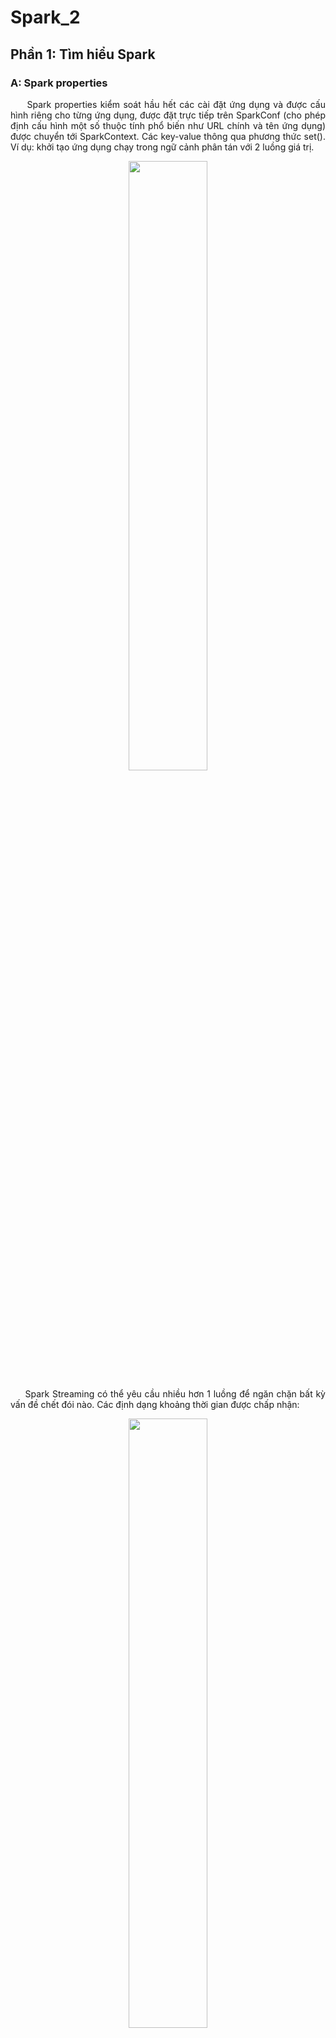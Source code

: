 # Spark_2
## Phần 1: Tìm hiểu Spark
### A: Spark properties
<p align="justify"> &nbsp;&nbsp;&nbsp;&nbsp; Spark properties kiểm soát hầu hết các cài đặt ứng dụng và được cấu hình riêng cho từng ứng dụng, được đặt trực tiếp trên SparkConf (cho phép định cấu hình một số thuộc tính phổ biến như URL chính và tên ứng dụng) được chuyển tới SparkContext. Các key-value thông qua phương thức set(). 
Ví dụ: khởi tạo ứng dụng chạy trong ngữ cảnh phân tán với 2 luồng giá trị.
<p align="center"> <img src ="https://user-images.githubusercontent.com/77925421/106374874-92ec6e80-63b9-11eb-92eb-405234070018.png" width="50%"/>
<p align="justify"> &nbsp;&nbsp;&nbsp;&nbsp; Spark Streaming có thể yêu cầu nhiều hơn 1 luồng để ngăn chặn bất kỳ vấn đề chết đói nào.
Các định dạng khoảng thời gian được chấp nhận:
<p align="center"> <img src ="https://user-images.githubusercontent.com/77925421/106374942-3d649180-63ba-11eb-8d1c-cfe2c04f9906.png" width="50%"/>
<p align="justify"> &nbsp;&nbsp;&nbsp;&nbsp; Các định dạng kích thước được chấp nhận:
<p align="center"> <img src ="https://user-images.githubusercontent.com/77925421/106374971-8a486800-63ba-11eb-919f-ff3ad8e7aa8f.png" width="50%"/>
<p align="justify"> &nbsp;&nbsp;&nbsp;&nbsp; Các số không có đơn vị thông thường sẽ được hiểu là byte.
	Mã hóa cứng các cấu hình nhất định trong Spark. Cụ thể là tạo 1 conf trống trong Spark để chạy ứng dụng với các bản gốc khác nhau hoặc số lượng bộ nhớ khác nhau.
<p align="center"> <img src ="https://user-images.githubusercontent.com/77925421/106374973-8caac200-63ba-11eb-9ffa-2986856fc2a2.png" width="50%"/>
  
<p align="justify"> &nbsp;&nbsp;&nbsp;&nbsp; Cung cấp cấu hình trong thời gian chạy:
<p align="center"> <img src ="https://user-images.githubusercontent.com/77925421/106374974-8f0d1c00-63ba-11eb-8bb2-a157e19bae3f.png" width="50%"/>
<p align="justify"> &nbsp;&nbsp;&nbsp;&nbsp; spark-submit : tải cấu hình động, chấp nhận bất kỳ thuộc tính nào nếu dùng cờ --conf/-c, sử dụng các cờ đặt biệt( dùng ./bin/spark-submit –help để hiện thị tất cả các tùy chọn) cho các lệnh khởi động 
spark--master : hiển thị ở trên
Ví dụ: 
<p align="center"> <img src ="https://user-images.githubusercontent.com/77925421/106374975-903e4900-63ba-11eb-9ec0-ce11ed674ad7.png" width="50%"/>
<p align="justify"> &nbsp;&nbsp;&nbsp;&nbsp; Các thuộc tính đặt trực tiếp trên SparkConf có độ ưu tiên cao nhất sau đó là spark-submit hoặc spark-shell sau đó là spark-defaults.conf. Ở các phiên bản mới thì các tên cũ vẩn được chấp nhận nhưng độ ưu tiên sẽ thấp hơn.
Các thuộc tính của Spark được chia làm 2 loại: 
<p align="justify"> &nbsp;&nbsp;&nbsp;&nbsp; Liên quan đến triển khai như spark.driver.memory, spark.executor.instances
<p align="justify"> &nbsp;&nbsp;&nbsp;&nbsp; Liên quan đến thời gian chạy Spark như spark.task.maxFailures
<p align="justify"> &nbsp;&nbsp;&nbsp;&nbsp; Trường hợp ứng dụng:
<p align="center"> <img src ="https://user-images.githubusercontent.com/77925421/106383525-31e48b00-63f9-11eb-9a45-1767b9cc35ca.png" width="50%"/>
<p align="justify"> &nbsp;&nbsp;&nbsp;&nbsp; Giao diện người dùng: 
<p align="center"> <img src ="https://user-images.githubusercontent.com/77925421/106383555-5a6c8500-63f9-11eb-89e8-146f74ba3f2b.png" width="50%"/>
<p align="justify"> &nbsp;&nbsp;&nbsp;&nbsp; Compression and Serialization: spark.rdd.compress 
<p align="justify"> &nbsp;&nbsp;&nbsp;&nbsp; Có nén các phân vùng tuần tự
<p align="justify"> &nbsp;&nbsp;&nbsp;&nbsp; Ngoài các loại thuộc tính trên Spark còn hỗ trợ nhiều loại thuộc tính khác nhau: môi trường thực thi (Runtime Environment), quản lý bộ nhớ (Memory Management), hành vi thực thi (Execution Behavior), chỉ số thực thi (Executor Metrics), kết nối mạng (Networking), lập lịch (Scheduling), chế độ thực thi rào cản (Barrier Execution Mode), phân bố động (Dynamic Allocation), cấu hình Thread (Thread Configurations), bảo mật (Security)
	
### B: Spark RDD
<p align="justify"> &nbsp;&nbsp;&nbsp;&nbsp; Tập dữ liệu phân tán có khả năng phục hồi (RDD) là một cấu trúc dữ liệu cơ bản của Spark là tập hợp các đối tượng được phân phối bất biến, dữ liệu được chia thành các vùng logic được tính toán trên các nút khác nhau của cụm, chứa các đối tượng của Python, Java, Scala gồm cả các lớp do người dùng định nghĩa. Về hình thức thì RDD là tập hợp các bản ghi được phân vùng và chỉ để đọc được tạo thông qua hoạt động xác đĩnh trên dữ liệu bộ lưu trữ ổn định hoặc các RDD khác. RDD chịu được lỗi có thể hoạt động song song. Có 2 các để tạo RDD: song song và tham chiếu dữ liệu.
<p align="justify"> &nbsp;&nbsp;&nbsp;&nbsp; Spark sử dụng khái niệm RDD để đạt được các hoạt động MapReduce nhanh hơn và hiệu quả hơn.
<p align="justify"> &nbsp;&nbsp;&nbsp;&nbsp; RDD được sinh ra để khắc phục chia sẻ dữ liệu chậm trong MapReduce do sao chép, tuần tự hóa và IO đĩa, hầu hết các ứng dụng Hadoop dành hơn 90% thời gian để thực hiện các thao tác đọc-ghi HDFS. RDD lưu trữ bộ nhớ như một đối tượng trên các công việc và đối tượng có thể chia sẻ giữa các công việc đó. Chia sẻ dữ liệu trong bộ nhớ nhanh hơn mạng và Đĩa từ 10 đến 100 lần.
<p align="justify"> &nbsp;&nbsp;&nbsp;&nbsp; Hoạt động lặp lại trên Spark RDD: lưu trữ các kết quả trung gian trong một bộ nhớ phân tán thay vì Ổ lưu trữ ổn định (Disk) và làm cho hệ thống nhanh hơn.
<p align="center"> <img src ="https://user-images.githubusercontent.com/77925421/106374976-92080c80-63ba-11eb-8362-0951029296ae.png" width="50%"/>
<p align="justify"> &nbsp;&nbsp;&nbsp;&nbsp; Hoạt động tương tác trên Spark RDD: nếu các truy vấn khác nhau được chạy lặp lại trên cùng một tập dữ liệu, thì dữ liệu cụ thể này có thể được lưu trong bộ nhớ để có thời gian thực thi tốt hơn.
<p align="center"> <img src ="https://user-images.githubusercontent.com/77925421/106374977-93393980-63ba-11eb-8b0a-552172ec3246.png" width="50%"/>
<p align="justify"> &nbsp;&nbsp;&nbsp;&nbsp; Các đặc điểm của Spark RDD: tính toán trong bộ nhớ, lazy evaluations, khả năng chịu lỗi, tính bất biến, phân vùng, sự bền bỉ, hoạt động chi tiết thô, vị trí-độ dính
<p align="justify"> &nbsp;&nbsp;&nbsp;&nbsp; RDD trong Apache Spark hỗ trợ 2 hoạt động: Transformation, Actions.
<p align="justify"> &nbsp;&nbsp;&nbsp;&nbsp; Transformation
<p align="justify"> &nbsp;&nbsp;&nbsp;&nbsp; o	Spark RDD Transformations là các hàm sử dụng một RDD làm đầu vào và tạo ra một hoặc nhiều RDD làm đầu ra. Chúng ta không thay đổi RDD đầu vào (vì RDD là bất biến và do đó người ta không thể thay đổi nó), nhưng luôn tạo ra một hoặc nhiều RDD mới bằng cách áp dụng các tính toán mà nó đại diện
<p align="justify"> &nbsp;&nbsp;&nbsp;&nbsp; o	Các phép biến đổi là các hoạt động lười biếng trên RDD trong Apache Spark. Nó tạo ra một hoặc nhiều RDD mới, thực thi khi một Action xảy ra. Do đó, Transformation tạo ra một tập dữ liệu mới từ tập dữ liệu hiện có.
<p align="justify"> &nbsp;&nbsp;&nbsp;&nbsp; o	Một số phép biến đổi nhất định có thể được pipelined, đây là một phương pháp tối ưu hóa mà Spark sử dụng để cải thiện hiệu suất của các phép tính. Có hai loại phép biến hình: phép biến hình hẹp (narrow transformation), phép biến hình rộng(wide transformation).
<p align="justify"> &nbsp;&nbsp;&nbsp;&nbsp; Actions
<p align="justify"> &nbsp;&nbsp;&nbsp;&nbsp; o	Action trong Spark trả về kết quả cuối cùng của các tính toán RDD. Nó kích hoạt thực thi bằng cách sử dụng đồ thị dòng để tải dữ liệu vào RDD ban đầu, thực hiện tất cả các phép biến đổi trung gian và trả về kết quả cuối cùng cho chương trình Driver hoặc ghi nó ra hệ thống tệp. Đồ thị tuyến tính là đồ thị phụ thuộc của tất cả các RDD song song của RDD.
<p align="justify"> &nbsp;&nbsp;&nbsp;&nbsp; o	Các Actions là các hoạt động RDD tạo ra các giá trị không phải RDD. Chúng hiện thực hóa một giá trị trong chương trình Spark. Actions là một trong những cách để gửi kết quả từ người thực thi đến driver. First(), take(), Reduce(), collect(), count() là một số Action trong Spark.
<p align="justify"> &nbsp;&nbsp;&nbsp;&nbsp; o	Sử dụng các phép biến đổi (Transformations), người ta có thể tạo RDD từ biến hiện có. Nhưng khi chúng ta muốn làm việc với tập dữ liệu thực tế, tại thời điểm đó chúng ta sử dụng Action. Khi Hành động xảy ra, nó không tạo ra RDD mới, không giống như sự chuyển đổi. Do đó, Actions là các hoạt động RDD không cung cấp giá trị RDD. Actions lưu trữ giá trị của nó đối với driver hoặc hệ thống lưu trữ bên ngoài. Nó đưa sự lười biếng (lazy) của RDD vào chuyển động
	
### C: Spark DataFrame
<p align="justify"> &nbsp;&nbsp;&nbsp;&nbsp; Spark DataFrame là một tập hợp dữ liệu phân tán được tổ chức thành các cột được đặt tên và cũng được sử dụng để cung cấp các hoạt động như lọc, tính toán tổng hợp, phân nhóm và cũng có thể được sử dụng với Spark SQL. Khung dữ liệu có thể được tạo bằng cách sử dụng các tệp dữ liệu có cấu trúc, cùng với các RDD hiện có, cơ sở dữ liệu bên ngoài và bảng Hive. Về cơ bản, nó được gọi là một lớp trừu tượng được xây dựng trên RDD và cũng được theo sau bởi API tập dữ liệu đã được giới thiệu trong các phiên bản sau của Spark (2.0 +). Hơn nữa, các bộ dữ liệu không được giới thiệu trong Pyspark mà chỉ ở Scala với Spark nhưng đây không phải là trường hợp của Dataframe. Khung dữ liệu phổ biến được gọi là DF là định dạng cột hợp lý giúp làm việc với RDD dễ dàng và thuận tiện hơn, cũng sử dụng các chức năng tương tự như RDD theo cách tương tự. Nếu nói nhiều hơn ở mức độ khái niệm thì nó tương đương với các bảng quan hệ cùng với các tính năng và kỹ thuật tối ưu hóa tốt.
<p align="justify"> &nbsp;&nbsp;&nbsp;&nbsp; Cách tạo DataFrame: có thể được tạo ra bằng cách sử dụng bảng Hive, cơ sở dữ liệu bên ngoài, tệp dữ liệu có cấu trúc hoặc thậm chí trong trường hợp RDD hiện có. Tất cả các cách này đều có thể tạo các cột được đặt tên này được gọi là Dataframe được sử dụng để xử lý Apache Spark . Bằng cách sử dụng các ứng dụng SQLContext hoặc SparkSession có thể được sử dụng để tạo Dataframe.
<p align="justify"> &nbsp;&nbsp;&nbsp;&nbsp; Hoạt động Spark DataFrames: Trong Spark, khung dữ liệu là sự phân phối và thu thập dạng dữ liệu có tổ chức thành các cột được đặt tên tương đương với cơ sở dữ liệu quan hệ hoặc lược đồ hoặc khung dữ liệu bằng ngôn ngữ như R hoặc python nhưng cùng với mức độ tối ưu hóa phong phú hơn được sử dụng. Nó được sử dụng để cung cấp một loại miền cụ thể của ngôn ngữ có thể được sử dụng để thao tác dữ liệu có cấu trúc.
<p align="justify"> &nbsp;&nbsp;&nbsp;&nbsp; DataFrame được phân phối trong tự nhiên, làm cho nó trở thành một cấu trúc dữ liệu có khả năng chịu lỗi và có tính khả dụng cao.
<p align="justify"> &nbsp;&nbsp;&nbsp;&nbsp; Đánh giá lười biếng là một chiến lược đánh giá giữ việc đánh giá một biểu thức cho đến khi giá trị của nó là cần thiết. Nó tránh đánh giá lặp lại. Đánh giá lười biếng trong Spark có nghĩa là quá trình thực thi sẽ không bắt đầu cho đến khi một hành động được kích hoạt. Trong Spark, bức tranh về sự lười biếng xuất hiện khi các phép biến đổi Spark xảy ra
<p align="justify"> &nbsp;&nbsp;&nbsp;&nbsp; DataFrame là bất biến trong tự nhiên. Bởi bất biến, ý tôi là nó là một đối tượng có trạng thái không thể sửa đổi sau khi nó được tạo. Nhưng chúng ta có thể biến đổi các giá trị của nó bằng cách áp dụng một phép biến đổi nhất định, như trong RDD.
<p align="justify"> &nbsp;&nbsp;&nbsp;&nbsp; •	Đọc dữ liệu:
<p align="center"> <img src ="https://user-images.githubusercontent.com/77925421/106374978-9502fd00-63ba-11eb-8012-5913e78152d9.png" width="50%"/>
<p align="justify"> &nbsp;&nbsp;&nbsp;&nbsp; •	Hiển thị dữ liệu:
<p align="center"> <img src ="https://user-images.githubusercontent.com/77925421/106374979-96342a00-63ba-11eb-806f-960705d14111.png" width="50%"/>
<p align="justify"> &nbsp;&nbsp;&nbsp;&nbsp; •	Sử dụng phương thức printSchema:
<p align="center"> <img src ="https://user-images.githubusercontent.com/77925421/106374982-97fded80-63ba-11eb-85ac-5059de32b6f6.png" width="50%"/>
<p align="justify"> &nbsp;&nbsp;&nbsp;&nbsp; •	Sử dụng phương thức select:
<p align="center"> <img src ="https://user-images.githubusercontent.com/77925421/106374984-992f1a80-63ba-11eb-886c-45fc6e8317e4.png" width="50%"/>
<p align="justify"> &nbsp;&nbsp;&nbsp;&nbsp; •	Sử dụng bộ lọc tuổi:
<p align="center"> <img src ="https://user-images.githubusercontent.com/77925421/106374985-9a604780-63ba-11eb-8ad4-6aba2ccdee1f.png" width="50%"/>
<p align="justify"> &nbsp;&nbsp;&nbsp;&nbsp; •	Sử dụng phương pháp groupBy:
<p align="center"> <img src ="https://user-images.githubusercontent.com/77925421/106374986-9c2a0b00-63ba-11eb-9799-f0b7f43dab0a.png" width="50%"/>
<p align="justify"> &nbsp;&nbsp;&nbsp;&nbsp; •	Sử dụng hàm SQL trên SparkSession:
<p align="center"> <img src ="https://user-images.githubusercontent.com/77925421/106374987-9d5b3800-63ba-11eb-8298-27cb3d1ec89a.png" width="50%"/>
<p align="justify"> &nbsp;&nbsp;&nbsp;&nbsp; •	Sử dụng hàm SQL trên một phiên Spark cho chế độ xem tạm thời Toàn cầu:
<p align="center"> <img src ="https://user-images.githubusercontent.com/77925421/106374988-9e8c6500-63ba-11eb-9b5f-745a2dfc097e.png" width="50%"/>
<p align="justify"> &nbsp;&nbsp;&nbsp;&nbsp; Ưu điểm của Spark DataFrame:
<p align="justify"> &nbsp;&nbsp;&nbsp;&nbsp; •	Khung dữ liệu là tập hợp phân tán của Dữ liệu và do đó dữ liệu được tổ chức theo kiểu cột được đặt tên.
<p align="justify"> &nbsp;&nbsp;&nbsp;&nbsp; •	Chúng ít nhiều giống với bảng trong trường hợp cơ sở dữ liệu quan hệ và có một tập hợp tối ưu hóa phong phú.
<p align="justify"> &nbsp;&nbsp;&nbsp;&nbsp; •	Khung dữ liệu được sử dụng để trao quyền cho các truy vấn được viết bằng SQL và cả API khung dữ liệu
<p align="justify"> &nbsp;&nbsp;&nbsp;&nbsp; •	Nó có thể được sử dụng để xử lý cả loại dữ liệu có cấu trúc và không có cấu trúc.
<p align="justify"> &nbsp;&nbsp;&nbsp;&nbsp; •	Việc sử dụng trình tối ưu hóa chất xúc tác giúp tối ưu hóa dễ dàng và hiệu quả.
<p align="justify"> &nbsp;&nbsp;&nbsp;&nbsp; •	Các thư viện hiện diện bằng nhiều ngôn ngữ như Python, Scala, Java và R.
<p align="justify"> &nbsp;&nbsp;&nbsp;&nbsp; •	Điều này được sử dụng để cung cấp khả năng tương thích mạnh mẽ với Hive được sử dụng để chạy các truy vấn Hive không sửa đổi trên kho tổ ong đã có sẵn.
<p align="justify"> &nbsp;&nbsp;&nbsp;&nbsp; •	Nó có thể mở rộng quy mô rất tốt ngay từ một vài kbs trên hệ thống cá nhân đến nhiều petabyte trên các cụm lớn.
<p align="justify"> &nbsp;&nbsp;&nbsp;&nbsp; •	Nó được sử dụng để cung cấp mức độ tích hợp dễ dàng với các công nghệ và khuôn khổ dữ liệu lớn khác.
<p align="justify"> &nbsp;&nbsp;&nbsp;&nbsp; •	Tính trừu tượng mà họ cung cấp cho RDD hiệu quả và giúp xử lý nhanh hơn.
<p align="justify"> &nbsp;&nbsp;&nbsp;&nbsp; Nguồn dữ liệu PySpark: Dữ liệu có thể được tải vào thông qua tệp CSV, JSON, XML hoặc tệp Parquet. Nó cũng có thể được tạo bằng cách sử dụng RDD hiện có và thông qua bất kỳ cơ sở dữ liệu nào khác, như Hive hoặc Cassandra . Nó cũng có thể lấy dữ liệu từ HDFS hoặc hệ thống tệp cục bộ.

## Phần 2: Code minh họa
<p align="justify"> &nbsp;&nbsp;&nbsp;&nbsp; Hàm count() cho biết số phần tử có trong RDD:
<p align="center"> <img src ="https://user-images.githubusercontent.com/77925421/106383803-77558800-63fa-11eb-834d-5c6633323006.png" width="50%"/>
<p align="justify"> &nbsp;&nbsp;&nbsp;&nbsp; Hàm collect() trả về tất cả các phần tử ở trong RDD:
<p align="center"> <img src ="https://user-images.githubusercontent.com/77925421/106383807-7886b500-63fa-11eb-8976-009a66948734.png" width="50%"/>
<p align="justify"> &nbsp;&nbsp;&nbsp;&nbsp; Hàm filler():
<p align="center"> <img src ="https://user-images.githubusercontent.com/77925421/106383808-7a507880-63fa-11eb-90e6-5d10e747262a.png" width="50%"/>
	
## Phần 3: Tài liệu tham khảo
	
&nbsp;&nbsp;&nbsp;&nbsp; 1. https://spark.apache.org/docs/latest/configuration.html

&nbsp;&nbsp;&nbsp;&nbsp; 2. https://www.tutorialspoint.com/apache_spark/apache_spark_rdd.htm

&nbsp;&nbsp;&nbsp;&nbsp; 3. https://www.educba.com/spark-dataframe/#:~:text=%20Advantages%20of%20Spark%20DataFrame%20%201%20The,and%20also%20the%20data%20frame%20API%20More%20
